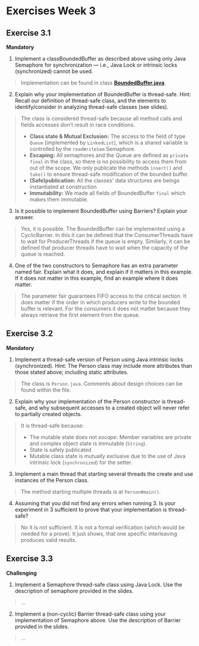 # Exercises Week 3

## Exercise 3.1

**Mandatory**

1. Implement a classBoundedBuffer<T> as described above using only Java Semaphore for synchronization — i.e., Java Lock or intrinsic locks (synchronized) cannot be used.

> Implementation can be found in class [**BoundedBuffer.java**](app/src/main/java/exercises03/BoundedBuffer.java).

2. Explain why your implementation of BoundedBuffer<T> is thread-safe. Hint: Recall our definition of thread-safe class, and the elements to identify/consider in analyzing thread-safe classes (see slides).

> The class is considered thread-safe because all method calls and fields accesses don't result in race conditions. 
>* **Class state & Mutual Exclusion:**
The access to the field of type `Queue` (implemented by `LinkedList`), which is a shared variable is controlled by the `readWriteSem` Semaphore.
>* **Escaping:**
All semaphores and the Queue are defined as `private final` in the class, so there is no possibility to access them from out of the scope. We only publicate the methods `insert()` and `take()` to ensure thread-safe modification of the bounded buffer.
>* **(Safe)publication:**
All the classes' data structures are beings instantiated at construction 
>* **Immutability:**
We made all fields of BoundedBuffer `final` which makes them immutable.


3. Is it possible to implement BoundedBuffer<T> using Barriers? Explain your answer.

> Yes, it is possible. The BoundedBuffer can be implemented using a CyclicBarrier. In this it can be defined that the ConsumerThreads have to wait for ProducerThreads if the queue is empty. Similarly, it can be defined that producer threads have to wait when the capacity of the queue is reached.

4. One of the two constructors to Semaphore has an extra parameter named fair. Explain what it does, and explain if it matters in this example. If it does not matter in this example, find an example where it does matter.

> The parameter fair guarantees FIFO access to the critical section. It does matter if the order in which producers write to the bounded buffer is relevant. For the consumers it does not matter because they always retrieve the first element from the queue.

## Exercise 3.2

**Mandatory**

1. Implement a thread-safe version of Person using Java intrinsic locks (synchronized). Hint: The Person class may include more attributes than those stated above; including static attributes.

> The class is `Person.java`. Comments about design choices can be found within the file.

2. Explain why your implementation of the Person constructor is thread-safe, and why subsequent accesses to a created object will never refer to partially created objects.

> It is thread-safe because:
> - The mutable state does not _escape_: Member variables are private and complex object state is immutable (`String`).
> - State is safely publicated
> - Mutable class state is mutually exclusive due to the use of Java intrinsic lock (`synchronized`) for the setter.

3. Implement a main thread that starting several threads the create and use instances of the Person class.

> The method starting multiple threads is at `Person#main()`.

4. Assuming that you did not find any errors when running 3. Is your experiment in 3 sufficient to prove that
your implementation is thread-safe?

> No it is not sufficient. It is not a formal verification (which would be needed for a prove). It just shows, that one specific interleaving produces valid results.

## Exercise 3.3

**Challenging**

1. Implement a Semaphore thread-safe class using Java Lock. Use the description of semaphore provided in the slides.

> ...

2. Implement a (non-cyclic) Barrier thread-safe class using your implementation of Semaphore above. Use the description of Barrier provided in the slides.

> ...
